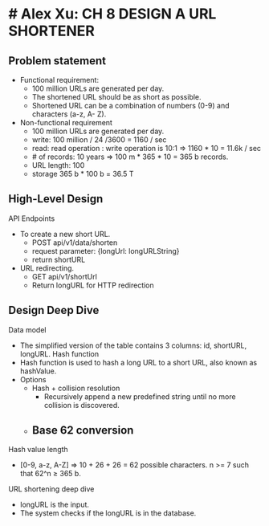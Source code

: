 # # Alex Xu: CH 8 DESIGN A URL SHORTENER

## Problem statement
- Functional requirement:
	- 100 million URLs are generated per day.
	- The shortened URL should be as short as possible.
	- Shortened URL can be a combination of numbers (0-9) and characters (a-z, A- Z).
- Non-functional requirement
	- 100 million URLs are generated per day.
	- write: 100 million / 24 /3600 = 1160 / sec
	- read: read operation : write operation is 10:1 => 1160 * 10 = 11.6k / sec
	- \# of records: 10 years => 100 m * 365 * 10 = 365 b records.
	- URL length: 100
	- storage 365 b * 100 b  = 36.5 T

## High-Level Design
API Endpoints
- To create a new short URL.
	- POST api/v1/data/shorten
	- request parameter: {longUrl: longURLString}
	- return shortURL
- URL redirecting.
	- GET api/v1/shortUrl
	- Return longURL for HTTP redirection

## Design Deep Dive
Data model
- The simplified version of the table contains 3 columns: id, shortURL, longURL.
Hash function
- Hash function is used to hash a long URL to a short URL, also known as hashValue.
- Options
	- Hash + collision resolution
		- Recursively append a new predefined string until no more collision is discovered.
	- Base 62 conversion
		- 
Hash value length
- [0-9, a-z, A-Z] => 10 + 26 + 26 = 62 possible characters. n >= 7 such that 62^n ≥ 365 b.

URL shortening deep dive
- longURL is the input.
- The system checks if the longURL is in the database.
